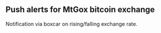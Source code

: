 ## Push alerts for MtGox bitcoin exchange

Notification via boxcar on rising/falling exchange rate.
